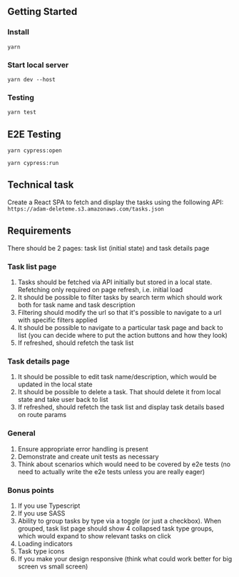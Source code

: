 ## Getting Started
### Install
    yarn
### Start local server
    yarn dev --host

### Testing
    yarn test

## E2E Testing
    yarn cypress:open

    yarn cypress:run

## Technical task
Create a React SPA to fetch and display the tasks using the following API: `https://adam-deleteme.s3.amazonaws.com/tasks.json`

## Requirements
There should be 2 pages: task list (initial state) and task details page

### Task list page
1. Tasks should be fetched via API initially but stored in a local state. Refetching only required on page refresh, i.e. initial load
1. It should be possible to filter tasks by search term which should work both for task name and task description
1. Filtering should modify the url so that it's possible to navigate to a url with specific filters applied
1. It should be possible to navigate to a particular task page and back to list (you can decide where to put the action buttons and how they look)
1. If refreshed, should refetch the task list

### Task details page
1. It should be possible to edit task name/description, which would be updated in the local state
1. It should be possible to delete a task. That should delete it from local state and take user back to list
1. If refreshed, should refetch the task list and display task details based on route params

### General
1. Ensure appropriate error handling is present
1. Demonstrate and create unit tests as necessary
1. Think about scenarios which would need to be covered by e2e tests (no need to actually write the e2e tests unless you are really eager)

### Bonus points
1. If you use Typescript
1. If you use SASS
1. Ability to group tasks by type via a toggle (or just a checkbox). When grouped, task list page should show 4 collapsed task type groups, which would expand to show relevant tasks on click
1. Loading indicators
1. Task type icons
1. If you make your design responsive (think what could work better for big screen vs small screen)
